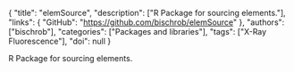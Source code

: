 {
  "title": "elemSource",
  "description": ["R Package for sourcing elements."],
  "links": {
    "GitHub": "https://github.com/bischrob/elemSource"
  },
  "authors": ["bischrob"],
  "categories": ["Packages and libraries"],
  "tags": ["X-Ray Fluorescence"],
  "doi": null
}

<!-- Generated by csv2md.R – do not edit by hand -->

R Package for sourcing elements.